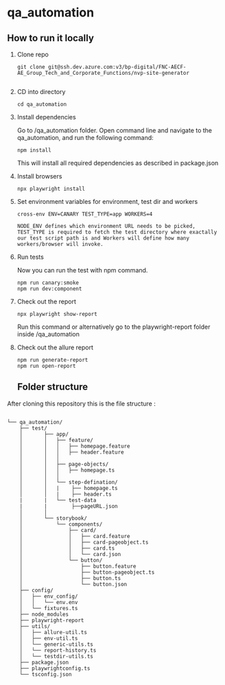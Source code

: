 # qa_automation

## How to run it locally

1. Clone repo
   ```
   git clone git@ssh.dev.azure.com:v3/bp-digital/FNC-AECF-AE_Group_Tech_and_Corporate_Functions/nvp-site-generator
 
   ```
2. CD into directory
   ```
   cd qa_automation

3. Install dependencies

   Go to /qa_automation folder. Open command line and navigate to the qa_automation, and run the following command:

   ```
   npm install
   ```
   This will install all required dependencies as described in package.json

4. Install browsers
   ```
   npx playwright install
   ```
5. Set environment variables for environment, test dir and workers
   ```
   cross-env ENV=CANARY TEST_TYPE=app WORKERS=4
   
   NODE_ENV defines which environment URL needs to be picked, TEST_TYPE is required to fetch the test directory where exactally our test script path is and Workers will define how many workers/browser will invoke.

6. Run tests

   Now you can run the test with npm command.
   
   ```
   npm run canary:smoke
   npm run dev:component
   ```

7. Check out the report

   ```
   npx playwright show-report
   ```

   Run this command or alternatively go to the playwright-report folder inside /qa_automation

8. Check out the allure report

   ```
   npm run generate-report
   npm run open-report
   ```

   ## Folder structure

After cloning this repository this is the file structure :

```

└── qa_automation/
    ├── test/
    │       ├── app/
    │       │   ├── feature/
    │       │   │   ├── homepage.feature
    │       │   │   ├── header.feature
    │       │   │   
    │       │   ├── page-objects/
    │       │   │   ├── homepage.ts
    │       │   │   
    │       │   └── step-defination/
    │       │   |    ├── homepage.ts
    │       │   |    ├── header.ts
    |       |   └── test-data  
    |       |        ├──pageURL.json
    │       │      
    │       └── storybook/
    │           └── components/
    │               ├── card/
    │               │   ├── card.feature
    │               │   ├── card-pageobject.ts
    │               │   ├── card.ts
    │               │   └── card.json
    │               └── button/
    │                   ├── button.feature
    │                   ├── button-pageobject.ts
    │                   ├── button.ts
    │                   └── button.json     
    ├── config/
    │   ├── env_config/
    │   │   └── env.env
    │   └── fixtures.ts
    ├── node_modules
    ├── playwright-report
    ├── utils/
    │   ├── allure-util.ts
    │   ├── env-util.ts
    │   └── generic-utils.ts
    │   └── report-history.ts 
    │   └── testdir-utils.ts
    ├── package.json
    ├── playwrightconfig.ts
    └── tsconfig.json


```